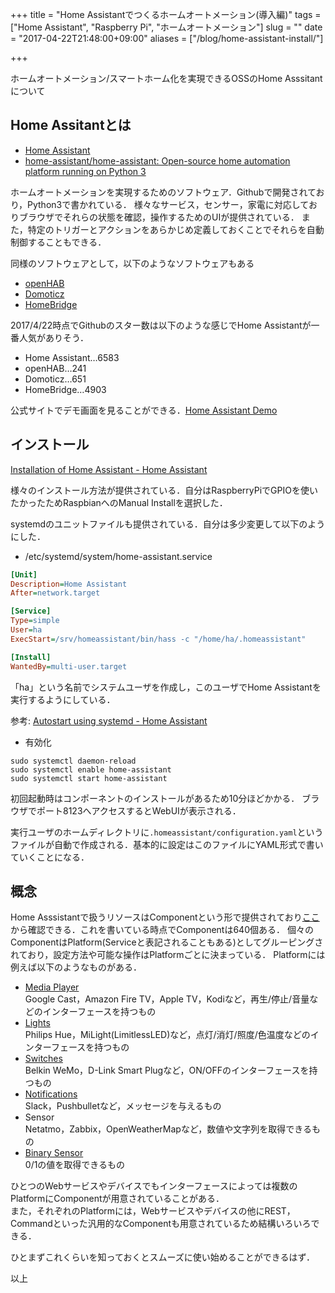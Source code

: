 +++
title = "Home Assistantでつくるホームオートメーション(導入編)"
tags = ["Home Assistant", "Raspberry Pi", "ホームオートメーション"]
slug = ""
date = "2017-04-22T21:48:00+09:00"
aliases = ["/blog/home-assistant-install/"]

+++

ホームオートメーション/スマートホーム化を実現できるOSSのHome Asssitantについて

<!--more-->

## Home Assitantとは

* [Home Assistant](https://home-assistant.io/)
* [home-assistant/home-assistant: Open-source home automation platform running on Python 3](https://github.com/home-assistant/home-assistant)

ホームオートメーションを実現するためのソフトウェア．Githubで開発されており，Python3で書かれている．
様々なサービス，センサー，家電に対応しておりブラウザでそれらの状態を確認，操作するためのUIが提供されている．
また，特定のトリガーとアクションをあらかじめ定義しておくことでそれらを自動制御することもできる．

同様のソフトウェアとして，以下のようなソフトウェアもある

* [openHAB](https://www.openhab.org/)
* [Domoticz](https://domoticz.com/)
* [HomeBridge](https://www.homebridge.com/)

2017/4/22時点でGithubのスター数は以下のような感じでHome Assistantが一番人気がありそう．

* Home Assistant…6583
* openHAB…241
* Domoticz…651
* HomeBridge…4903

公式サイトでデモ画面を見ることができる．[Home Assistant Demo](https://home-assistant.io/demo/)

## インストール

[Installation of Home Assistant - Home Assistant](https://home-assistant.io/docs/installation/)

様々のインストール方法が提供されている．自分はRaspberryPiでGPIOを使いたかったためRaspbianへのManual Installを選択した．

systemdのユニットファイルも提供されている．自分は多少変更して以下のようにした．

* /etc/systemd/system/home-assistant.service

``` ini
[Unit]
Description=Home Assistant
After=network.target

[Service]
Type=simple
User=ha
ExecStart=/srv/homeassistant/bin/hass -c "/home/ha/.homeassistant"

[Install]
WantedBy=multi-user.target
```

「ha」という名前でシステムユーザを作成し，このユーザでHome Assistantを実行するようにしている．

参考: [Autostart using systemd - Home Assistant](https://home-assistant.io/docs/autostart/systemd/)

* 有効化

``` shell
sudo systemctl daemon-reload
sudo systemctl enable home-assistant
sudo systemctl start home-assistant
```

初回起動時はコンポーネントのインストールがあるため10分ほどかかる．
ブラウザでポート8123へアクセスするとWebUIが表示される．

実行ユーザのホームディレクトリに`.homeassistant/configuration.yaml`というファイルが自動で作成される．基本的に設定はこのファイルにYAML形式で書いていくことになる．

## 概念

Home Asssistantで扱うリソースはComponentという形で提供されており[ここ](https://home-assistant.io/components/)から確認できる．これを書いている時点でComponentは640個ある．
個々のComponentはPlatform(Serviceと表記されることもある)としてグルーピングされており，設定方法や可能な操作はPlatformごとに決まっている．
Platformには例えば以下のようなものがある．

* [Media Player](https://home-assistant.io/components/media_player/)  
    Google Cast，Amazon Fire TV，Apple TV，Kodiなど，再生/停止/音量などのインターフェースを持つもの
* [Lights](https://home-assistant.io/components/light/)  
    Philips Hue，MiLight(LimitlessLED)など，点灯/消灯/照度/色温度などのインターフェースを持つもの
* [Switches](https://home-assistant.io/components/switch/)  
    Belkin WeMo，D-Link Smart Plugなど，ON/OFFのインターフェースを持つもの
* [Notifications](https://home-assistant.io/components/notify/)  
    Slack，Pushbulletなど，メッセージを与えるもの
* Sensor  
    Netatmo，Zabbix，OpenWeatherMapなど，数値や文字列を取得できるもの
* [Binary Sensor](https://home-assistant.io/components/binary_sensor/)  
    0/1の値を取得できるもの

ひとつのWebサービスやデバイスでもインターフェースによっては複数のPlatformにComponentが用意されていることがある．  
また，それぞれのPlatformには，Webサービスやデバイスの他にREST，Commandといった汎用的なComponentも用意されているため結構いろいろできる．

ひとまずこれくらいを知っておくとスムーズに使い始めることができるはず．

以上
